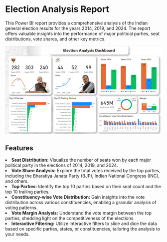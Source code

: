# Election Analysis Report

This Power BI report provides a comprehensive analysis of the Indian general election results for the years 2014, 2019, and 2024. The report offers valuable insights into the performance of major political parties, seat distributions, vote shares, and other key metrics.

![Dashboard Image](Images/Dashboard.png)

## Features
<li><b>Seat Distribution:</b> Visualize the number of seats won by each major political party in the elections of 2014, 2019, and 2024.
<li><b>Vote Share Analysis:</b> Explore the total votes received by the top parties, including the Bharatiya Janata Party (BJP), Indian National Congress (INC), and others.
<li><b>Top Parties:</b> Identify the top 10 parties based on their seat count and the top 10 trailing parties.
<li><b>Constituency-wise Vote Distribution:</b> Gain insights into the vote distribution across various constituencies, enabling a granular analysis of voting patterns.
<li><b>Vote Margin Analysis:</b> Understand the vote margin between the top parties, shedding light on the competitiveness of the elections.
<li><b>Interactive Filtering:</b> Utilize interactive filters to slice and dice the data based on specific parties, states, or constituencies, tailoring the analysis to your needs.
